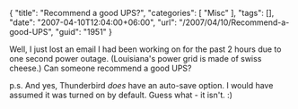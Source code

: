 {
	"title": "Recommend a good UPS?",
	"categories": [
		"Misc"
	],
	"tags": [],
	"date": "2007-04-10T12:04:00+06:00",
	"url": "/2007/04/10/Recommend-a-good-UPS",
	"guid": "1951"
}

Well, I just lost an email I had been working on for the past 2 hours due to one second power outage. (Louisiana's power grid is made of swiss cheese.) Can someone recommend a good UPS? 

p.s. And yes, Thunderbird <i>does</i> have an auto-save option. I would have assumed it was turned on by default. Guess what - it isn't. :)